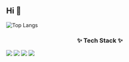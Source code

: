 ## Hi 👋

![Top Langs](https://github-readme-stats.vercel.app/api/top-langs/?username=jjjabcd&layout=compact)


<h3 align="center">✨ Tech Stack ✨</h3>


<img src="https://img.shields.io/badge/PyTorch-EE4C2C?style=for-the-badge&logo=PyTorch&logoColor=white">


<img src="https://img.shields.io/badge/Python-3776AB?style=for-the-badge&logo=Python&logoColor=white">

<img src="https://img.shields.io/badge/pandas-150458.svg?style=for-the-badge&logo=pandas&logoColor=white" >
<img src="https://img.shields.io/badge/numpy-4d77cf.svg?style=for-the-badge&logo=numpy&logoColor=white">
